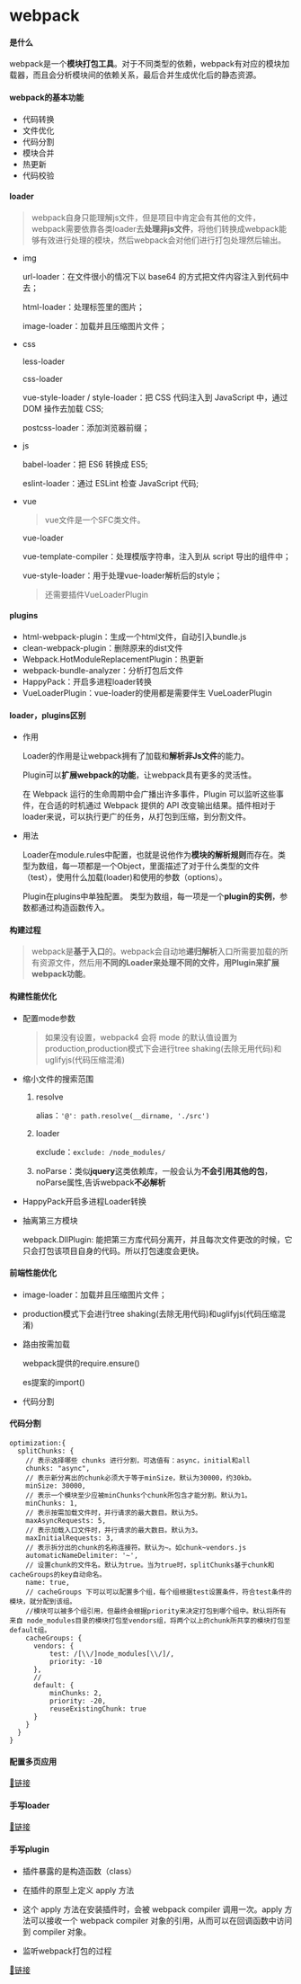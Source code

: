 # webpack
#### 是什么
webpack是一个**模块打包工具**。对于不同类型的依赖，webpack有对应的模块加载器，而且会分析模块间的依赖关系，最后合并生成优化后的静态资源。
#### webpack的基本功能
- 代码转换
- 文件优化
- 代码分割
- 模块合并
- 热更新
- 代码校验
#### loader
>webpack自身只能理解js文件，但是项目中肯定会有其他的文件，webpack需要依靠各类loader去**处理非js文件**，将他们转换成webpack能够有效进行处理的模块，然后webpack会对他们进行打包处理然后输出。
- img
  
  url-loader：在文件很小的情况下以 base64 的方式把文件内容注入到代码中去；
  
  html-loader：处理标签里的图片；
  
  image-loader：加载并且压缩图片文件；
- css
  
  less-loader
  
  css-loader
  
  vue-style-loader / style-loader：把 CSS 代码注入到 JavaScript 中，通过 DOM 操作去加载 CSS;  
  
  postcss-loader：添加浏览器前缀；
- js
  
  babel-loader：把 ES6 转换成 ES5;
  
  eslint-loader：通过 ESLint 检查 JavaScript 代码;
- vue
  >vue文件是一个SFC类文件。

  vue-loader
  
  vue-template-compiler：处理模版字符串，注入到从 script 导出的组件中；
  
  vue-style-loader：用于处理vue-loader解析后的style；
  >还需要插件VueLoaderPlugin
#### plugins
- html-webpack-plugin：生成一个html文件，自动引入bundle.js
- clean-webpack-plugin：删除原来的dist文件
- Webpack.HotModuleReplacementPlugin：热更新
- webpack-bundle-analyzer：分析打包后文件
- HappyPack：开启多进程loader转换
- VueLoaderPlugin：vue-loader的使用都是需要伴生 VueLoaderPlugin
#### loader，plugins区别
- 作用
  
  Loader的作用是让webpack拥有了加载和**解析非Js文件**的能力。
 
  Plugin可以**扩展webpack的功能**，让webpack具有更多的灵活性。
  
  在 Webpack 运行的生命周期中会广播出许多事件，Plugin 可以监听这些事件，在合适的时机通过 Webpack 提供的 API 改变输出结果。插件相对于loader来说，可以执行更广的任务，从打包到压缩，到分割文件。
- 用法
  
  Loader在module.rules中配置，也就是说他作为**模块的解析规则**而存在。类型为数组，每一项都是一个Object，里面描述了对于什么类型的文件（test），使用什么加载(loader)和使用的参数（options）。
  
  Plugin在plugins中单独配置。 类型为数组，每一项是一个**plugin的实例**，参数都通过构造函数传入。
#### 构建过程
>webpack是**基于入口**的。webpack会自动地**递归解析**入口所需要加载的所有资源文件，然后用**不同的Loader来处理不同的文件，用Plugin来扩展webpack功能**。  
#### 构建性能优化
- 配置mode参数
  >如果没有设置，webpack4 会将 mode 的默认值设置为 production,production模式下会进行tree shaking(去除无用代码)和uglifyjs(代码压缩混淆)
- 缩小文件的搜索范围
  1. resolve 
     
     alias：`'@': path.resolve(__dirname, './src')`
     
  2. loader
     
     exclude：`exclude: /node_modules/`
  3. noParse：类似**jquery**这类依赖库，一般会认为**不会引用其他的包**，noParse属性,告诉webpack**不必解析**
- HappyPack开启多进程Loader转换
- 抽离第三方模块
  
  webpack.DllPlugin: 能把第三方库代码分离开，并且每次文件更改的时候，它只会打包该项目自身的代码。所以打包速度会更快。
#### 前端性能优化
- image-loader：加载并且压缩图片文件；
- production模式下会进行tree shaking(去除无用代码)和uglifyjs(代码压缩混淆)
- 路由按需加载
  
  webpack提供的require.ensure()
  
  es提案的import()
- 代码分割
#### 代码分割
```
optimization:{
  splitChunks: {
    // 表示选择哪些 chunks 进行分割，可选值有：async，initial和all
    chunks: "async",
    // 表示新分离出的chunk必须大于等于minSize，默认为30000，约30kb。
    minSize: 30000,
    // 表示一个模块至少应被minChunks个chunk所包含才能分割。默认为1。
    minChunks: 1,
    // 表示按需加载文件时，并行请求的最大数目。默认为5。
    maxAsyncRequests: 5,
    // 表示加载入口文件时，并行请求的最大数目。默认为3。
    maxInitialRequests: 3,
    // 表示拆分出的chunk的名称连接符。默认为~。如chunk~vendors.js
    automaticNameDelimiter: '~',
    // 设置chunk的文件名。默认为true。当为true时，splitChunks基于chunk和cacheGroups的key自动命名。
    name: true,
    // cacheGroups 下可以可以配置多个组，每个组根据test设置条件，符合test条件的模块，就分配到该组。
    //模块可以被多个组引用，但最终会根据priority来决定打包到哪个组中。默认将所有来自 node_modules目录的模块打包至vendors组，将两个以上的chunk所共享的模块打包至default组。
    cacheGroups: {
      vendors: {
          test: /[\\/]node_modules[\\/]/,
          priority: -10
      },
      // 
      default: {
          minChunks: 2,
          priority: -20,
          reuseExistingChunk: true
      }
    }
  }
}
```
#### 配置多页应用
[🔗链接](https://www.imooc.com/article/23643)
#### 手写loader
[🔗链接](https://juejin.im/post/5e532b116fb9a07ce152c31a#heading-13)
#### 手写plugin
- 插件暴露的是构造函数（class）

- 在插件的原型上定义 apply 方法

- 这个 apply 方法在安装插件时，会被 webpack compiler 调用一次。apply 方法可以接收一个 webpack compiler 对象的引用，从而可以在回调函数中访问到 compiler 对象。

- 监听webpack打包的过程 

[🔗链接](https://juejin.im/post/5e532b116fb9a07ce152c31a#heading-21)





